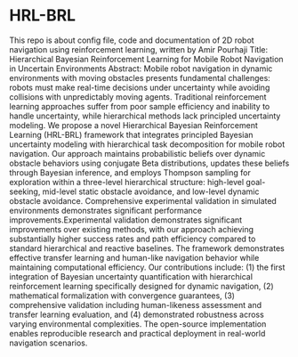 # HRL-BRL
This repo is about config file, code and documentation of 2D robot navigation using reinforcement learning, written by Amir Pourhaji
Title: Hierarchical Bayesian Reinforcement Learning for Mobile Robot Navigation in Uncertain Environments
Abstract: Mobile robot navigation in dynamic environments with moving obstacles presents fundamental challenges: robots must make real-time decisions under uncertainty while avoiding collisions with unpredictably moving agents. Traditional reinforcement learning approaches suffer from poor sample efficiency and inability to handle uncertainty, while hierarchical methods lack principled uncertainty modeling.
 We propose a novel Hierarchical Bayesian Reinforcement Learning (HRL-BRL) framework that integrates principled Bayesian uncertainty modeling with hierarchical task decomposition for mobile robot navigation. Our approach maintains probabilistic beliefs over dynamic obstacle behaviors using conjugate Beta distributions, updates these beliefs through Bayesian inference, and employs Thompson sampling for exploration within a three-level hierarchical structure: high-level goal-seeking, mid-level static obstacle avoidance, and low-level dynamic obstacle avoidance.
 Comprehensive experimental validation in simulated environments demonstrates significant performance improvements.Experimental validation demonstrates significant improvements over existing methods, with our approach achieving substantially higher success rates and path efficiency compared to standard hierarchical and reactive baselines. The framework demonstrates effective transfer learning and human-like navigation behavior while maintaining computational efficiency.
 Our contributions include: (1) the first integration of Bayesian uncertainty quantification with hierarchical reinforcement learning specifically designed for dynamic navigation, (2) mathematical formalization with convergence guarantees, (3) comprehensive validation including human-likeness assessment and transfer learning evaluation, and (4) demonstrated robustness across varying environmental complexities. The open-source implementation enables reproducible research and practical deployment in real-world navigation scenarios.
